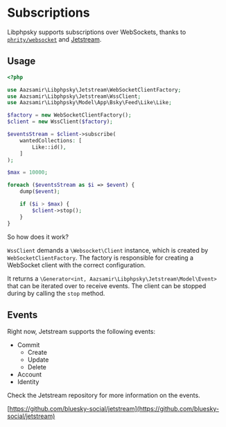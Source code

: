 # Subscriptions

Libphpsky supports subscriptions over WebSockets, thanks to [`phrity/websocket`](https://github.com/sirn-se/websocket-php) and [Jetstream](https://github.com/bluesky-social/jetstream).

## Usage

```php
<?php

use Aazsamir\Libphpsky\Jetstream\WebSocketClientFactory;
use Aazsamir\Libphpsky\Jetstream\WssClient;
use Aazsamir\Libphpsky\Model\App\Bsky\Feed\Like\Like;

$factory = new WebSocketClientFactory();
$client = new WssClient($factory);

$eventsStream = $client->subscribe(
    wantedCollections: [
        Like::id(),
    ]
);

$max = 10000;

foreach ($eventsStream as $i => $event) {
    dump($event);

    if ($i > $max) {
        $client->stop();
    }
}
```

So how does it work?

`WssClient` demands a `\Websocket\Client` instance, which is created by `WebSocketClientFactory`. The factory is responsible for creating a WebSocket client with the correct configuration.

It returns a `\Generator<int, Aazsamir\Libphpsky\Jetstream\Model\Event>` that can be iterated over to receive events.
The client can be stopped during by calling the `stop` method.

## Events

Right now, Jetstream supports the following events:

- Commit
    - Create
    - Update
    - Delete
- Account
- Identity

Check the Jetstream repository for more information on the events.

[https://github.com/bluesky-social/jetstream](https://github.com/bluesky-social/jetstream)